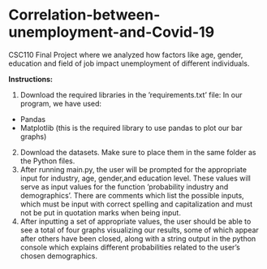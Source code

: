 # Correlation-between-unemployment-and-Covid-19
CSC110 Final Project where we analyzed how factors like age, gender, education
and field of job impact unemployment of different individuals.

**Instructions:**
1. Download the required libraries in the ’requirements.txt’ file: In our program, we have used:
- Pandas
- Matplotlib (this is the required library to use pandas to plot our bar graphs)
2. Download the datasets. Make sure to place them in the same folder as the Python files.
3. After running main.py, the user will be prompted for the appropriate input for industry, age, gender,and education
level. These values will serve as input values for the function ’probability industry and demographics’. There are
comments which list the possible inputs, which must be input with correct spelling and capitalization and must not
be put in quotation marks when being input.
4. After inputting a set of appropriate values, the user should be able to see a total of four graphs visualizing
our results, some of which appear after others have been closed, along with a string output in the python console
which explains different probabilities related to the user’s chosen demographics.
